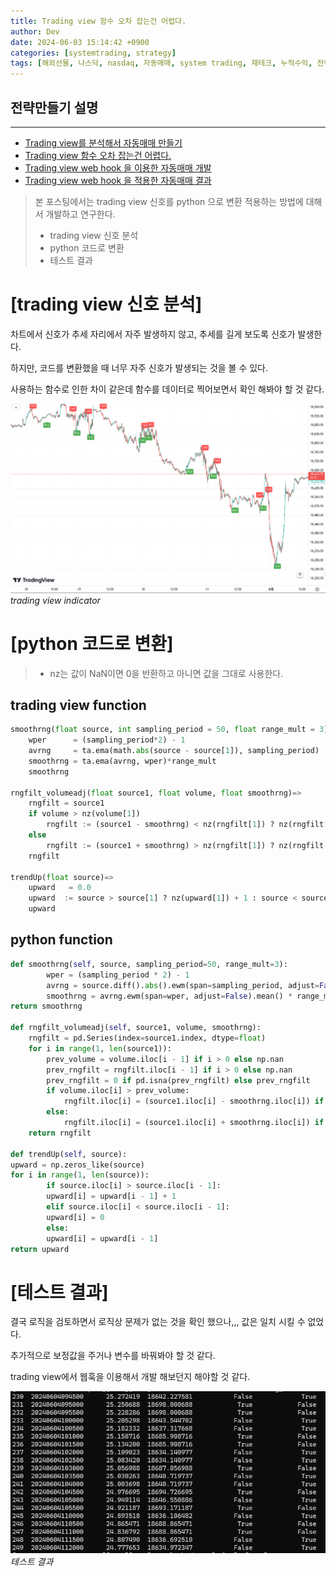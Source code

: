 ```yaml
---
title: Trading view 함수 오차 잡는건 어렵다.
author: Dev
date: 2024-06-03 15:14:42 +0900
categories: [systemtrading, strategy]
tags: [해외선물, 나스닥, nasdaq, 자동매매, system trading, 재테크, 누적수익, 전략, tradingview]
---
```

## 전략만들기 설명
---
- [Trading view를 분석해서 자동매매 만들기](/posts/nasdaq-strategy-1/)
- [Trading view 함수 오차 잡는건 어렵다.](/posts/nasdaq-strategy-2/)
- [Trading view web hook 을 이용한 자동매매 개발](/posts/nasdaq-strategy-3/)
- [Trading view web hook 을 적용한 자동매매 결과](/posts/nasdaq-strategy-4/)

> 본 포스팅에서는 trading view 신호를 python 으로 변환 적용하는 방법에 대해서 개발하고 연구한다.
> - trading view 신호 분석
> - python 코드로 변환
> - 테스트 결과

# [trading view 신호 분석]

차트에서 신호가 추세 자리에서 자주 발생하지 않고, 추세를 길게 보도록 신호가 발생한다.

하지만, 코드를 변환했을 때 너무 자주 신호가 발생되는 것을 볼 수 있다.

사용하는 함수로 인한 차이 같은데 함수를 데이터로 찍어보면서 확인 해봐야 할 것 같다.

![img](/assets/img/2024-06-03/2024-06-03-tradingview.png)*trading view indicator*


# [python 코드로 변환]
> - nz는 값이 NaN이면 0을 반환하고 아니면 값을 그대로 사용한다.
## trading view function

```python
smoothrng(float source, int sampling_period = 50, float range_mult = 3)=>
    wper      = (sampling_period*2) - 1
    avrng     = ta.ema(math.abs(source - source[1]), sampling_period)
    smoothrng = ta.ema(avrng, wper)*range_mult
    smoothrng

rngfilt_volumeadj(float source1, float volume, float smoothrng)=>
    rngfilt = source1
    if volume > nz(volume[1])
        rngfilt := (source1 - smoothrng) < nz(rngfilt[1]) ? nz(rngfilt[1]) : (source1 - smoothrng)
    else
        rngfilt := (source1 + smoothrng) > nz(rngfilt[1]) ? nz(rngfilt[1]) : (source1 + smoothrng)
    rngfilt

trendUp(float source)=>
    upward   = 0.0
    upward  := source > source[1] ? nz(upward[1]) + 1 : source < source[1] ? 0 : nz(upward[1])
    upward
```

## python function
```python
def smoothrng(self, source, sampling_period=50, range_mult=3):
        wper = (sampling_period * 2) - 1
        avrng = source.diff().abs().ewm(span=sampling_period, adjust=False).mean()
        smoothrng = avrng.ewm(span=wper, adjust=False).mean() * range_mult
return smoothrng

def rngfilt_volumeadj(self, source1, volume, smoothrng):
    rngfilt = pd.Series(index=source1.index, dtype=float)
    for i in range(1, len(source1)):
        prev_volume = volume.iloc[i - 1] if i > 0 else np.nan
        prev_rngfilt = rngfilt.iloc[i - 1] if i > 0 else np.nan
        prev_rngfilt = 0 if pd.isna(prev_rngfilt) else prev_rngfilt
        if volume.iloc[i] > prev_volume:
            rngfilt.iloc[i] = (source1.iloc[i] - smoothrng.iloc[i]) if (source1.iloc[i] - smoothrng.iloc[i]) < prev_rngfilt else prev_rngfilt
        else:
            rngfilt.iloc[i] = (source1.iloc[i] + smoothrng.iloc[i]) if (source1.iloc[i] + smoothrng.iloc[i]) > prev_rngfilt else prev_rngfilt
    return rngfilt

def trendUp(self, source):
upward = np.zeros_like(source)
for i in range(1, len(source)):
        if source.iloc[i] > source.iloc[i - 1]:
        upward[i] = upward[i - 1] + 1
        elif source.iloc[i] < source.iloc[i - 1]:
        upward[i] = 0
        else:
        upward[i] = upward[i - 1]
return upward

```

# [테스트 결과]

결국 로직을 검토하면서 로직상 문제가 없는 것을 확인 했으나,,, 값은 일치 시킬 수 없었다.

추가적으로 보정값을 주거나 변수를 바꿔봐야 할 것 같다.

trading view에서 웹훅을 이용해서 개발 해보던지 해야할 것 같다.

![img](/assets/img/2024-06-04/2024-06-04-027-test-result.png)*테스트 결과*